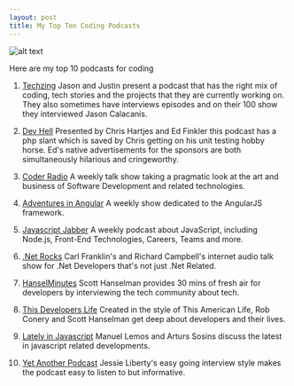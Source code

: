```yaml
---
layout: post
title: My Top Ten Coding Podcasts
---
```


![alt text ](http://i.imgur.com/BIvWLez.png, "My Top 10 Podcasts for Coders")


Here are my top 10 podcasts for coding

1. <a href="http://techzinglive.com/" target="_blank">Techzing</a>
 Jason and Justin present a podcast that has the right mix of coding, tech stories and the projects that they are currently working on. They also sometimes have interviews episodes and on their 100 show they interviewed Jason Calacanis.

2. <a href="http://devhell.info/" target="_blank">Dev Hell</a> Presented by Chris Hartjes and Ed Finkler this podcast has a php slant which is saved by Chris getting on his unit testing hobby horse. Ed's native advertisements for the sponsors are both simultaneously hilarious and cringeworthy.

3. <a href="http://www.jupiterbroadcasting.com/show/coderradio/" target="_blank">Coder Radio</a> A weekly talk show taking a pragmatic look at the art and business of Software Development and related technologies.

4. <a href="http://devchat.tv/adventures-in-angular" target="_blank">Adventures in Angular</a> A weekly show dedicated to the AngularJS framework.

5. <a href="http://devchat.tv/js-jabber/" target="_blank">Javascript Jabber</a> A weekly podcast about JavaScript, including Node.js, Front-End Technologies, Careers, Teams and more.

6. <a href="http://www.dotnetrocks.com/" target="_blank">.Net Rocks</a> Carl Franklin's and Richard Campbell's internet audio talk show for .Net Developers that's not just .Net Related.	

7. <a href="http://hanselminutes.com/" target="_blank">HanselMinutes</a> Scott Hanselman provides 30 mins of fresh air for developers by interviewing the tech community about tech.


8. <a href="http://thisdeveloperslife.com/" target="_blank">This Developers Life</a> Created in the style of This American Life, Rob Conery and Scott Hanselman get deep about developers and their lives.

9. <a href="http://www.jsclasses.org/blog/category/podcast/" target="_blank">Lately in Javascript</a> Manuel Lemos and Arturs Sosins discuss the latest in javascript related developments.


10. <a href="http://jesseliberty.com/podcast/" target="_blank">Yet Another Podcast</a> Jessie Liberty's easy going interview style makes the podcast easy to listen to but informative.

